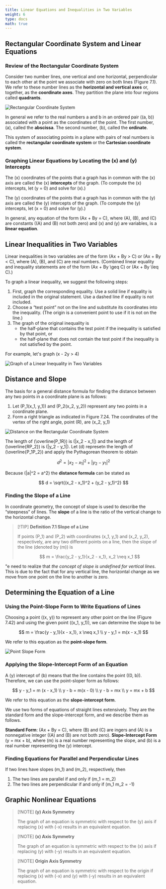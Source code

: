 ```yaml
---
title: Linear Equations and Inequalities in Two Variables
weight: 6
type: docs
math: true
---
```


## Rectangular Coordinate System and Linear Equations

### Review of the Rectangular Coordinate System

Consider two number lines, one vertical and one horizontal, perpendicular to each other at the point we associate with zero on both lines (Figure 7.1). We refer to these number lines as the **horizontal and vertical axes** or, together, as the **coordinate axes**. They partition the plane into four regions called **quadrants**.

![Rectangular Coordinate System](./assets/rectangular_coordinate_system.png)

In general we refer to the real numbers a and b in an ordered pair \((a, b)\) associated with
a point as the coordinates of the point. The first number, \(a\), called the **abscissa**. The second number, \(b\), called the **ordinate**.

This system of associating points in a plane with pairs of real numbers is called the **rectangular coordinate system** or the **Cartesian coordinate system**.

### Graphing Linear Equations by Locating the \(x\) and \(y\) Intercepts

The \(x\) coordinates of the points that a graph has in common with the \(x\) axis are called the \(x\) **intercepts** of the graph. (To compute the \(x\) intercepts, let \(y = 0\) and solve for \(x\).)

The \(y\) coordinates of the points that a graph has in common with the \(y\) axis are called the \(y\) intercepts of the graph. (To compute the \(y\) intercepts, let \(x = 0\) and solve for \(y\).)

In general, any equation of the form \(Ax + By = C\), where \(A\), \(B\), and \(C\) are constants (\(A\) and \(B\) not both zero) and \(x\) and \(y\) are variables, is a **linear equation**.

## Linear Inequalities in Two Variables

Linear inequalities in two variables are of the form \(Ax + By > C\) or \(Ax + By < C\), where \(A\), \(B\), and \(C\) are real numbers. (Combined linear equality and inequality statements are of the form \(Ax + By \geq C\) or \(Ax + By \leq C\).)

To graph a linear inequality, we suggest the following steps:

1. First, graph the corresponding equality. Use a solid line if equality is included in the original statement. Use a dashed line if equality is not included.
2. Choose a “test point” not on the line and substitute its coordinates into the inequality. (The origin is a convenient point to use if it is not on the line.)
3. The graph of the original inequality is
   - the half-plane that contains the test point if the inequality is satisfied by that point, or
   - the half-plane that does not contain the test point if the inequality is not satisfied
     by the point.

For example, let's graph \(x - 2y > 4\)

![Graph of a Linear Inequality in Two Variables](./assets/graph_linear_inequality.png)

## Distance and Slope

The basis for a general distance formula for finding the distance between any two points in a coordinate plane is as follows:

1. Let \(P_1(x_1, y_1)\) and \(P_2(x_2, y_2)\) represent any two points in a coordinate plane.
2. Form a right triangle as indicated in Figure 7.24. The coordinates of the vertex of the
   right angle, point \(R\), are \(x_2, y_1\)

![Distance on the Rectangular Coordinate System](./assets/distance_rectangular_coor_system.png)

The length of \(\overline{P_1R}\) is \(|x_2 - x_1|\) and the length of \(\overline{RP_2}\) is \(|y_2 - y_1|\). Let \(d\) represetn the length of \(\overline{P_1P_2}\) and apply the Pythagorean theorem to obtain

$$
d^2 = |x_2 - x_1|^2 + |y_2 - y_1|^2
$$

Because \(|a|^2 = a^2\) the **distance formula** can be stated as

$$
d = \sqrt{(x_2 - x_1)^2 + (y_2 - y_1)^2}
$$

### Finding the Slope of a Line

In coordinate geometry, the concept of slope is used to describe the “steepness” of lines. The **slope** of a line is the ratio of the vertical change to the horizontal change.

> [!TIP] **Definition 7.1 Slope of a Line**
>
> If points \(P_1\) and \(P_2\) with coordinates \(x_1, y_1\) and \(x_2, y_2\), respectively, are any two different points on a line, then the slope of the line (denoted by \(m\)) is
>
> $$ m = \frac{y_2 - y_1}{x_2 - x_1}, x_2 \neq x_1 $$

"e need to realize that _the concept of slope is undefined for vertical lines_. This is due to the fact that for any vertical line, the horizontal change as we move from one point on the line to another is zero.

## Determining the Equation of a Line

### Using the Point-Slope Form to Write Equations of Lines

Choosing a point \((x, y)\) to represent any other point on the line (Figure 7.42) and using the given point \((x_1, y_1)\), we can determine the slope to be

$$
m = \frac{y - y_1}{x - x_1}, x \neq x_1 \\
y - y_1 = m(x - x_1)
$$

We refer to this equation as the **point-slope form**.

![Point Slope Form](./assets/point_slope_form.png)

### Applying the Slope-Intercept Form of an Equation

A \(y\) intercept of \(b\) means that the line contains the point \((0, b)\). Therefore, we can use the point-sloper form as follows:

$$
y - y_1 = m (x - x_1) \\
y - b = m(x - 0) \\
y - b = mx \\
y = mx + b
$$

We refer to this equation as the **slope-intercept form**.

We use two forms of equations of straight lines extensively. They are the standard form and the slope-intercept form, and we describe them as follows.

**Standard Form**: \(Ax + By = C\), where \(B\) and \(C\) are ingers and \(A\) is a nonnegative integer (\(A\) and \(B\) are not both zero).
**Slope-Intercept Form** \(y = mx + b\), where \(m\) is a real number representing the slope, and \(b\) is a real number representing the \(y\) intercept.

### Finding Equations for Parallel and Perpendicular Lines

If two lines have slopes \(m_1\) and \(m_2\), respectively, then

1. The two lines are parallel if and only if \(m_1 = m_2\)
2. The two lines are perpendicular if and only if \(m_1 m_2 = -1\)

## Graphic Nonlinear Equations

> [!NOTE] **\(y\) Axis Symmetry**
>
> The graph of an equation is symmetric with respect to the \(y\) axis if replacing \(x\) with \(-x\) results in an equivalent equation.

> [!NOTE] **\(x\) Axis Symmetry**
>
> The graph of an equation is symmetric with respect to the \(x\) axis if replacing \(y\) with \(-y\) results in an equivalent equation.

> [!NOTE] **Origin Axis Symmetry**
>
> The graph of an equation is symmetric with respect to the origin if replacing \(x\) with \(-x\) and \(y\) with \(-y\) results in an equivalent equation.
